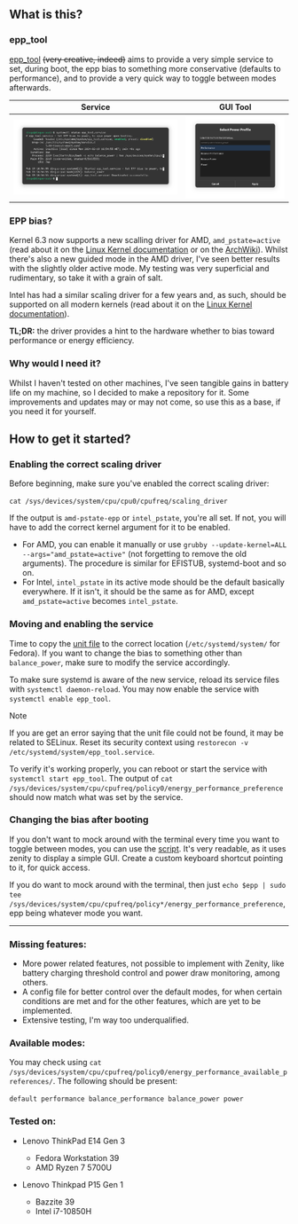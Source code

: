 ## What is this?

### epp_tool

[epp_tool](https://github.com/diogotavc/epp_tool) ~~(very creative, indeed)~~ aims to provide a very simple service to set, during boot, the epp bias to something more conservative (defaults to performance), and to provide a very quick way to toggle between modes afterwards.

Service                    |  GUI Tool
:-------------------------:|:-------------------------:
![](epp_tool_service.png)  |  ![](epp_tool.png)

### EPP bias?

Kernel 6.3 now supports a new scalling driver for AMD, `amd_pstate=active` (read about it on the [Linux Kernel documentation](https://docs.kernel.org/admin-guide/pm/amd-pstate.html#active-mode) or on the [ArchWiki](https://wiki.archlinux.org/title/CPU_frequency_scaling#amd_pstate)). Whilst there's also a new guided mode in the AMD driver, I've seen better results with the slightly older active mode. My testing was very superficial and rudimentary, so take it with a grain of salt.

Intel has had a similar scaling driver for a few years and, as such, should be supported on all modern kernels (read about it on the [Linux Kernel documentation](https://docs.kernel.org/admin-guide/pm/intel_pstate.html#active-mode)).

**TL;DR:** the driver provides a hint to the hardware whether to bias toward performance or energy efficiency.


### Why would I need it?

Whilst I haven't tested on other machines, I've seen tangible gains in battery life on my machine, so I decided to make a repository for it. Some improvements and updates may or may not come, so use this as a base, if you need it for yourself.

## How to get it started?

### Enabling the correct scaling driver

Before beginning, make sure you've enabled the correct scaling driver:

```cat /sys/devices/system/cpu/cpu0/cpufreq/scaling_driver```

If the output is `amd-pstate-epp` or `intel_pstate`, you're all set. If not, you will have to add the correct kernel argument for it to be enabled.

- For AMD, you can enable it manually or use `grubby --update-kernel=ALL --args="amd_pstate=active"` (not forgetting to remove the old arguments). The procedure is similar for EFISTUB, systemd-boot and so on.
- For Intel, `intel_pstate` in its active mode should be the default basically everywhere. If it isn't, it should be the same as for AMD, except `amd_pstate=active` becomes `intel_pstate`.

### Moving and enabling the service

Time to copy the [unit file](epp_tool.service) to the correct location (`/etc/systemd/system/` for Fedora). If you want to change the bias to something other than `balance_power`, make sure to modify the service accordingly.

To make sure systemd is aware of the new service, reload its service files with `systemctl daemon-reload`. You may now enable the service with `systemctl enable epp_tool`.

> [!NOTE]
> If you are get an error saying that the unit file could not be found, it may be related to SELinux. Reset its security context using `restorecon -v /etc/systemd/system/epp_tool.service`.

To verify it's working properly, you can reboot or start the service with `systemctl start epp_tool`. The output of `cat /sys/devices/system/cpu/cpufreq/policy0/energy_performance_preference` should now match what was set by the service.

### Changing the bias after booting

If you don't want to mock around with the terminal every time you want to toggle between modes, you can use the [script](epp_tool). It's very readable, as it uses zenity to display a simple GUI. Create a custom keyboard shortcut pointing to it, for quick access.

If you do want to mock around with the terminal, then just `echo $epp | sudo tee /sys/devices/system/cpu/cpufreq/policy*/energy_performance_preference`, epp being whatever mode you want.

---

### Missing features:

- More power related features, not possible to implement with Zenity, like battery charging threshold control and power draw monitoring, among others.
- A config file for better control over the default modes, for when certain conditions are met and for the other features, which are yet to be implemented.
- Extensive testing, I'm way too underqualified.

### Available modes:

You may check using `cat /sys/devices/system/cpu/cpufreq/policy0/energy_performance_available_preferences/`. The following should be present:

```default performance balance_performance balance_power power```

### Tested on:

- Lenovo ThinkPad E14 Gen 3
    - Fedora Workstation 39
    - AMD Ryzen 7 5700U

- Lenovo Thinkpad P15 Gen 1
    - Bazzite 39
    - Intel i7-10850H
